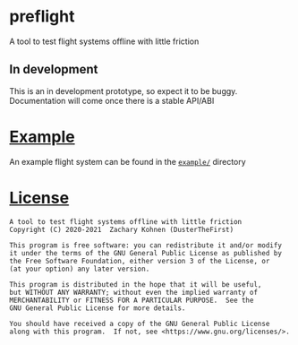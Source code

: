 # preflight
A tool to test flight systems offline with little friction

## In development
This is an in development prototype, so expect it to be buggy.
Documentation will come once there is a stable API/ABI

# [Example](example/)
An example flight system can be found in the [`example/`](example/) directory

# [License](LICENSE.md)
    A tool to test flight systems offline with little friction
    Copyright (C) 2020-2021  Zachary Kohnen (DusterTheFirst)

    This program is free software: you can redistribute it and/or modify
    it under the terms of the GNU General Public License as published by
    the Free Software Foundation, either version 3 of the License, or
    (at your option) any later version.

    This program is distributed in the hope that it will be useful,
    but WITHOUT ANY WARRANTY; without even the implied warranty of
    MERCHANTABILITY or FITNESS FOR A PARTICULAR PURPOSE.  See the
    GNU General Public License for more details.

    You should have received a copy of the GNU General Public License
    along with this program.  If not, see <https://www.gnu.org/licenses/>.